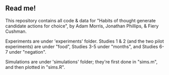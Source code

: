 ## Read me!

This repository contains all code & data for "Habits of thought generate candidate actions for choice", by Adam Morris, Jonathan Phillips, & Fiery Cushman.

Experiments are under 'experiments' folder. Studies 1 & 2 (and the two pilot experiments) are under "food", Studies 3-5 under "months", and Studies 6-7 under "negation".

Simulations are under 'simulations' folder; they're first done in "sims.m", and then plotted in "sims.R".